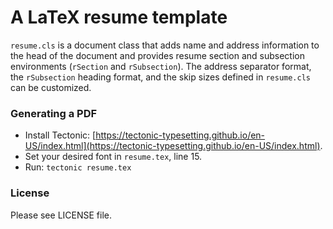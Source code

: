 # A LaTeX resume template

`resume.cls` is a document class that adds name and address information to the
head of the document and provides resume section and subsection environments
(`rSection` and `rSubsection`).  The address separator format, the
`rSubsection` heading format, and the skip sizes defined in `resume.cls` can be
customized.

### Generating a PDF
- Install Tectonic: [https://tectonic-typesetting.github.io/en-US/index.html](https://tectonic-typesetting.github.io/en-US/index.html).
- Set your desired font in `resume.tex`, line 15.
- Run: `tectonic resume.tex`

### License

Please see LICENSE file.
